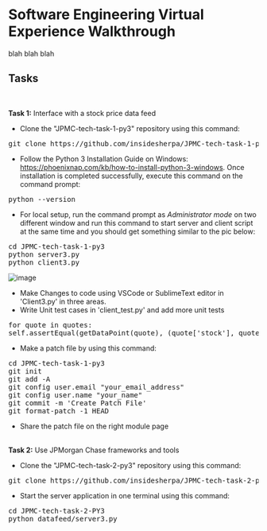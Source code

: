 # Software Engineering Virtual Experience Walkthrough

blah blah blah
## Tasks
<br />

<b>Task 1:</b> Interface with a stock price data feed 
</br>
* Clone the "JPMC-tech-task-1-py3" repository using this command:
<pre>
git clone https://github.com/insidesherpa/JPMC-tech-task-1-py3.git
</pre>

* Follow the Python 3 Installation Guide on Windows: https://phoenixnap.com/kb/how-to-install-python-3-windows. Once installation is completed successfully, execute this command on the command prompt:
<pre>
python --version
</pre>

* For local setup, run the command prompt as <i>Administrator mode</i> on two different window and run this command to start server and client script at the same time and you should get something similar to the pic below:
<pre>
cd JPMC-tech-task-1-py3
python server3.py
python client3.py
</pre>
![image](https://user-images.githubusercontent.com/89456649/166102697-2e5eff89-8002-45e9-a3a8-8d5b8ad86b49.png)
* Make Changes to code using VSCode or SublimeText editor in 'Client3.py' in three areas.
* Write Unit test cases in 'client_test.py' and add more unit tests
<pre>
for quote in quotes:
self.assertEqual(getDataPoint(quote), (quote['stock'], quote['top_bid']['price'], quote['top_ask']['price'], (quote['top_bid']['price'] + quote['top_ask']['price'])/2))
</pre>
* Make a patch file by using this command:
<pre>
cd JPMC-tech-task-1-py3
git init
git add -A
git config user.email "your_email_address"
git config user.name "your_name"
git commit -m 'Create Patch File'
git format-patch -1 HEAD
</pre>
* Share the patch file on the right module page
<br/>
<b>Task 2:</b> Use JPMorgan Chase frameworks and tools

* Clone the "JPMC-tech-task-2-py3" repository using this command:
<pre>
git clone https://github.com/insidesherpa/JPMC-tech-task-2-py3.git
</pre>
* Start the server application in one terminal using this command:
<pre>
cd JPMC-tech-task-2-PY3
python datafeed/server3.py
</pre>
